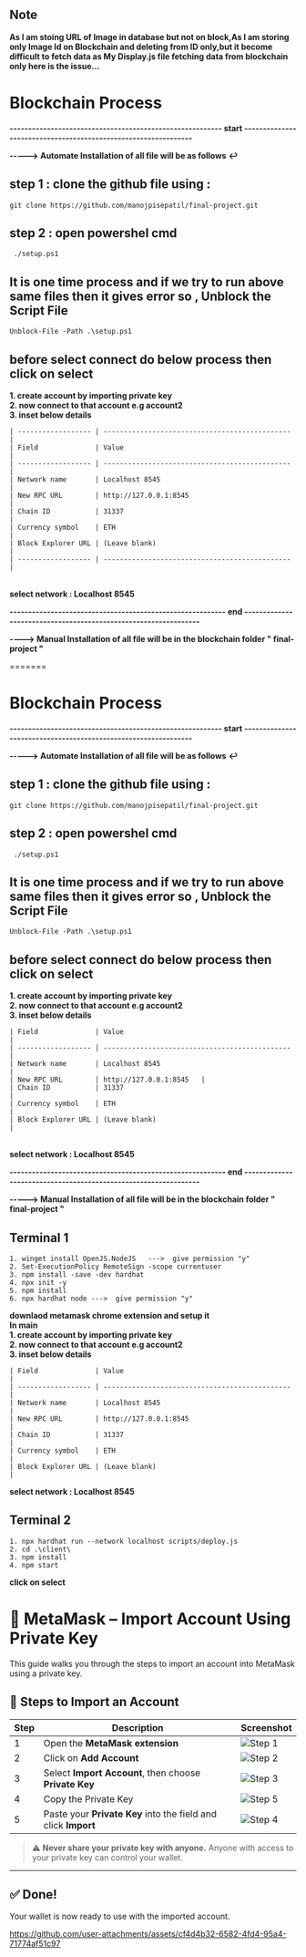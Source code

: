 
## Note ##

</hr></hr>

**As I am stoing URL of Image in database but not on block,As I am storing only Image Id on Blockchain and deleting from ID only,but it become difficult to fetch data as My Display.js file fetching data from blockchain only here is the issue...** 

</hr></hr>


</hr></hr>

# Blockchain Process


**--------------------------------------------------------- start ---------------------------------------------------------------**

**-----> Automate   Installation of all file will be as follows** 
                                                                **↩**
## step 1 : clone the github file using :
```
git clone https://github.com/manojpisepatil/final-project.git
```
## step 2 : open powershel cmd
```
 ./setup.ps1
```
## It is one time process and if we try to run above same files then it gives error so , Unblock the Script File
```
Unblock-File -Path .\setup.ps1
```

## before select connect do below process then click on select 
**1. create account by importing private key** </br>
**2. now connect to that account e.g account2** </br>
**3. inset below details** </br>
```
| ------------------ | ---------------------------------------------- |
| Field              | Value                                          |
| ------------------ | ---------------------------------------------- |
| Network name       | Localhost 8545                                 |
| New RPC URL        | http://127.0.0.1:8545                          |
| Chain ID           | 31337                                          |
| Currency symbol    | ETH                                            |
| Block Explorer URL | (Leave blank)                                  |
| ------------------ | ---------------------------------------------- |

```
</br> **select network : Localhost 8545** </br>

**---------------------------------------------------------- end ----------------------------------------------------------------**


**----> Manual  Installation of all file will be in the blockchain folder " final-project "**


=======
</hr></hr>

# Blockchain Process


**--------------------------------------------------------- start ---------------------------------------------------------------**

**-----> Automate   Installation of all file will be as follows** 
                                                                **↩**
## step 1 : clone the github file using :
```
git clone https://github.com/manojpisepatil/final-project.git
```
## step 2 : open powershel cmd
```
 ./setup.ps1
```
## It is one time process and if we try to run above same files then it gives error so , Unblock the Script File
```
Unblock-File -Path .\setup.ps1
```

## before select connect do below process then click on select 
**1. create account by importing private key** </br>
**2. now connect to that account e.g account2** </br>
**3. inset below details** </br>
```
| Field              | Value                                          |
| ------------------ | ---------------------------------------------- |
| Network name       | Localhost 8545                                 |
| New RPC URL        | http://127.0.0.1:8545   |
| Chain ID           | 31337                                          |
| Currency symbol    | ETH                                            |
| Block Explorer URL | (Leave blank)                                  |
```
</br> **select network : Localhost 8545** </br>

**---------------------------------------------------------- end ----------------------------------------------------------------**


**-----> Manual  Installation of all file will be in the blockchain folder " final-project "**


## Terminal 1
```
1. winget install OpenJS.NodeJS   --->  give permission "y"
2. Set-ExecutionPolicy RemoteSign -scope currentuser
3. npm install -save -dev hardhat
4. npx init -y 
5. npm install
6. npx hardhat node --->  give permission "y"
``` 
**downlaod metamask chrome extension and setup it**</br>
**In main**</br>
**1. create account by importing private key**</br>
**2. now connect to that account e.g account2**</br>
**3. inset below details**</br>
```
| Field              | Value                                          |
| ------------------ | ---------------------------------------------- |
| Network name       | Localhost 8545                                 |
| New RPC URL        | http://127.0.0.1:8545                          |
| Chain ID           | 31337                                          |
| Currency symbol    | ETH                                            |
| Block Explorer URL | (Leave blank)                                  |
```

**select network : Localhost 8545**</br>
## Terminal 2
```
1. npx hardhat run --network localhost scripts/deploy.js
2. cd .\client\
3. npm install
4. npm start
```
**click on select**

# 🦊 MetaMask – Import Account Using Private Key

This guide walks you through the steps to import an account into MetaMask using a private key.

## 📌 Steps to Import an Account

| Step | Description | Screenshot |
|------|-------------|------------|
| 1 | Open the **MetaMask extension** | ![Step 1](https://github.com/user-attachments/assets/8190b9eb-a1bb-4366-a031-4a6857e685b9) |
| 2 | Click on **Add Account** | ![Step 2](https://github.com/user-attachments/assets/2573a8f0-346b-4ac1-b35f-8553e1c23537) |
| 3 | Select **Import Account**, then choose **Private Key** | ![Step 3](https://github.com/user-attachments/assets/18d772bf-6bd2-4343-aac7-d2058d12520e) |
| 4 | Copy the Private Key | ![Step 5](https://github.com/user-attachments/assets/b844efcd-2dc9-442e-b923-63edc62b450c) |
| 5 | Paste your **Private Key** into the field and click **Import** | ![Step 4](https://github.com/user-attachments/assets/7dc49e4c-97df-4d45-b6fd-de45a8209d73) |

> ⚠️ **Never share your private key with anyone.** Anyone with access to your private key can control your wallet.

---

## ✅ Done!

Your wallet is now ready to use with the imported account.


https://github.com/user-attachments/assets/cf4d4b32-6582-4fd4-95a4-71774af51c97


